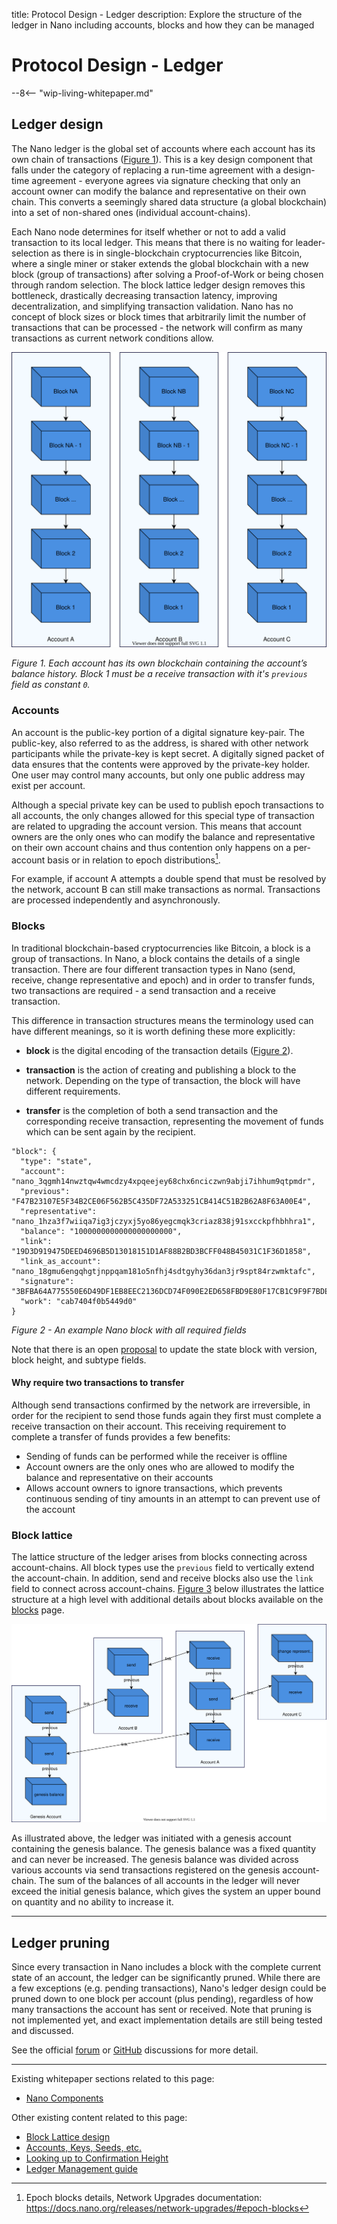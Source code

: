 title: Protocol Design - Ledger
description: Explore the structure of the ledger in Nano including accounts, blocks and how they can be managed

# Protocol Design - Ledger

--8<-- "wip-living-whitepaper.md"

## Ledger design

The Nano ledger is the global set of accounts where each account has its own chain of transactions (<a href="#account-chains-diagram">Figure 1</a>). This is a key design component that falls under the category of replacing a run-time agreement with a design-time agreement - everyone agrees via signature checking that only an account owner can modify the balance and representative on their own chain. This converts a seemingly shared data structure (a global blockchain) into a set of non-shared ones (individual account-chains).

Each Nano node determines for itself whether or not to add a valid transaction to its local ledger. This means that there is no waiting for leader-selection as there is in single-blockchain cryptocurrencies like Bitcoin, where a single miner or staker extends the global blockchain with a new block (group of transactions) after solving a Proof-of-Work or being chosen through random selection. The block lattice ledger design removes this bottleneck, drastically decreasing transaction latency, improving decentralization, and simplifying transaction validation. Nano has no concept of block sizes or block times that arbitrarily limit the number of transactions that can be processed - the network will confirm as many transactions as current network conditions allow.

<span id="account-chains-diagram"></span>

![account-chains](/diagrams/account-chains.svg)

*Figure 1.  Each account has its own blockchain containing the account’s balance history. Block 1 must be a receive transaction with it's `previous` field as constant `0`.*

### Accounts

An account is the public-key portion of a digital signature key-pair. The public-key, also referred to as the address, is shared with other network participants while the private-key is kept secret. A digitally signed packet of data ensures that the contents were approved by the private-key holder. One user may control many accounts, but only one public address may exist per account.

Although a special private key can be used to publish epoch transactions to all accounts, the only changes allowed for this special type of transaction are related to upgrading the account version. This means that account owners are the only ones who can modify the balance and representative on their own account chains and thus contention only happens on a per-account basis or in relation to epoch distributions[^1].

For example, if account A attempts a double spend that must be resolved by the network, account B can still make transactions as normal. Transactions are processed independently and asynchronously.

### Blocks

In traditional blockchain-based cryptocurrencies like Bitcoin, a block is a group of transactions. In Nano, a block contains the details of a single transaction. There are four different transaction types in Nano (send, receive, change representative and epoch) and in order to transfer funds, two transactions are required - a send transaction and a receive transaction. 

This difference in transaction structures means the terminology used can have different meanings, so it is worth defining these more explicitly:

* **block** is the digital encoding of the transaction details ([Figure 2](#block-diagram)).

* **transaction** is the action of creating and publishing a block to the network. Depending on the type of transaction, the block will have different requirements.

* **transfer** is the completion of both a send transaction and the corresponding receive transaction, representing the movement of funds which can be sent again by the recipient.

<span id="block-diagram"></span>

```
"block": {
  "type": "state",
  "account": "nano_3qgmh14nwztqw4wmcdzy4xpqeejey68chx6nciczwn9abji7ihhum9qtpmdr",
  "previous": "F47B23107E5F34B2CE06F562B5C435DF72A533251CB414C51B2B62A8F63A00E4",
  "representative": "nano_1hza3f7wiiqa7ig3jczyxj5yo86yegcmqk3criaz838j91sxcckpfhbhhra1",
  "balance": "1000000000000000000000",
  "link": "19D3D919475DEED4696B5D13018151D1AF88B2BD3BCFF048B45031C1F36D1858",
  "link_as_account": "nano_18gmu6engqhgtjnppqam181o5nfhj4sdtgyhy36dan3jr9spt84rzwmktafc",
  "signature": "3BFBA64A775550E6D49DF1EB8EEC2136DCD74F090E2ED658FBD9E80F17CB1C9F9F7BDE2B93D95558EC2F277FFF15FD11E6E2162A1714731B743D1E941FA4560A",
  "work": "cab7404f0b5449d0"
}
```
_Figure 2 - An example Nano block with all required fields_

Note that there is an open [proposal](https://github.com/nanocurrency/nano-node/issues/2864) to update the state block with version, block height, and subtype fields.

#### Why require two transactions to transfer

Although send transactions confirmed by the network are irreversible, in order for the recipient to send those funds again they first must complete a receive transaction on their account. This receiving requirement to complete a transfer of funds provides a few benefits:

* Sending of funds can be performed while the receiver is offline
* Account owners are the only ones who are allowed to modify the balance and representative on their accounts
* Allows account owners to ignore transactions, which prevents continuous sending of tiny amounts in an attempt to can prevent use of the account

### Block lattice

The lattice structure of the ledger arises from blocks connecting across account-chains. All block types use the `previous` field to vertically extend the account-chain. In addition, send and receive blocks also use the `link` field to connect across account-chains. [Figure 3](#block-lattice-diagram) below illustrates the lattice structure at a high level with additional details about blocks available on the [blocks](blocks.md) page.

<span id="block-lattice-diagram"></span>

![block-lattice](/diagrams/block-lattice.svg)

As illustrated above, the ledger was initiated with a genesis account containing the genesis balance. The genesis balance was a fixed quantity and can never be increased. The genesis balance was divided across various accounts via send transactions registered on the genesis account-chain. The sum of the balances of all accounts in the ledger will never exceed the initial genesis balance, which gives the system an upper bound on quantity and no ability to increase it.

---

## Ledger pruning

Since every transaction in Nano includes a block with the complete current state of an account, the ledger can be significantly pruned. While there are a few exceptions (e.g. pending transactions), Nano's ledger design could be pruned down to one block per account (plus pending), regardless of how many transactions the account has sent or received. Note that pruning is not implemented yet, and exact implementation details are still being tested and discussed. 

See the official [forum](https://forum.nano.org/t/ledger-pruning/114) or [GitHub](https://github.com/nanocurrency/nano-node/issues/1094) discussions for more detail.

---

Existing whitepaper sections related to this page:

* [Nano Components](/whitepaper/english/#raiblocks-components)

Other existing content related to this page:

* [Block Lattice design](/integration-guides/the-basics/#block-lattice-design)
* [Accounts, Keys, Seeds, etc.](/integration-guides/the-basics/#account-key-seed-and-wallet-ids)
* [Looking up to Confirmation Height](https://medium.com/nanocurrency/looking-up-to-confirmation-height-69f0cd2a85bc)
* [Ledger Management guide](../running-a-node/ledger-management.md)

[^1]: Epoch blocks details, Network Upgrades documentation: https://docs.nano.org/releases/network-upgrades/#epoch-blocks
